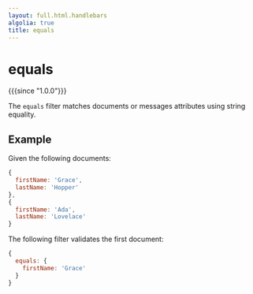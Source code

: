 ```yaml
---
layout: full.html.handlebars
algolia: true
title: equals
---
```


# equals

{{{since "1.0.0"}}}

The `equals` filter matches documents or messages attributes using string equality.

## Example

Given the following documents:

```javascript
{
  firstName: 'Grace',
  lastName: 'Hopper'
},
{
  firstName: 'Ada',
  lastName: 'Lovelace'
}
```

The following filter validates the first document:

```javascript
{
  equals: {
    firstName: 'Grace'
  }
}
```
